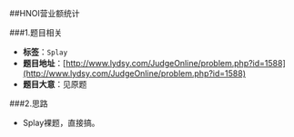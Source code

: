 ##HNOI营业额统计

###1.题目相关
* **标签**：`Splay`
* **题目地址**：[http://www.lydsy.com/JudgeOnline/problem.php?id=1588](http://www.lydsy.com/JudgeOnline/problem.php?id=1588)
* **题目大意**：见原题

###2.思路
* Splay裸题，直接搞。
